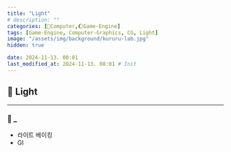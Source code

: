 ```yaml
---
title: "Light"
# description: ""
categories: [💫Computer,🌔Game-Engine]
tags: [Game-Engine, Computer-Graphics, CG, Light]
image: "/assets/img/background/kururu-lab.jpg"
hidden: true

date: 2024-11-13. 08:01
last_modified_at: 2024-11-13. 08:01 # Init
---
```


## 💫 Light

---

### 🫧 _

- 라이트 베이킹
- GI
